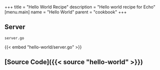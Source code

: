 +++
title = "Hello World Recipe"
description = "Hello world recipe for Echo"
[menu.main]
  name = "Hello World"
  parent = "cookbook"
+++

## Server

`server.go`

{{< embed "hello-world/server.go" >}}

## [Source Code]({{< source "hello-world" >}})

